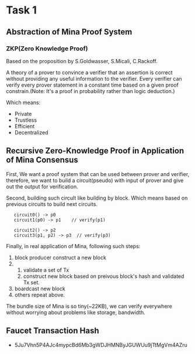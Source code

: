 # Task 1

## Abstraction of Mina Proof System

### ZKP(Zero Knowledge Proof)

Based on the proposition by S.Goldwasser, S.Micali, C.Rackoff.

A theory of a prover to convince a verifier that an assertion is correct without providing any useful information to the 
verifier. Every verifier can verify every prover statement in a constant time based on a given proof constrain.(Note: It's a proof in probability rather than logic deduction.)

Which means:
- Private 
- Trustless 
- Efficient 
- Decentralized

## Recursive Zero-Knowledge Proof in Application of Mina Consensus

First, We want a proof system that can be used between prover and verifier, therefore, we want to build a circuit(pseudo) with input of prover and give out the output for verification.

Second, building such circult like building by block. Which means based on previous circuits to build next circuits.

```
   circuit0() -> p0
   circuit1(p0) -> p1    // verify(p1)

   circuit2() -> p2
   circuit3(p1, p2) -> p3  // verify(p3) 
```

Finally, in real application of Mina, following such steps:
1. block producer construct a new block
2.  
	1. validate a set of Tx
	2. construct new block based on preivous block's hash and validated Tx set.
3. boardcast new block
4. others repeat above.

The bundle size of Mina is so tiny(~22KB), we can verify everywhere without worrying about problems like storage, bandwidth.

## Faucet Transaction Hash
- 5Ju7Vhn5P4AJc4mypcBd6Mb3gWDJHMNByJGUWUu9jTtMgVm4AZru